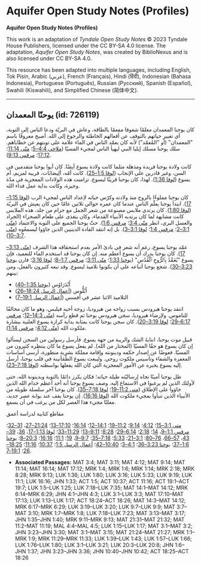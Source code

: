 # Aquifer Open Study Notes (Profiles)

**Aquifer Open Study Notes (Profiles)**

This work is an adaptation of *Tyndale Open Study Notes* © 2023 Tyndale House Publishers, licensed under the CC BY\-SA 4\.0 license. The adaptation, *Aquifer Open Study Notes*, was created by BiblioNexus and is also licensed under CC BY\-SA 4\.0\.

This resource has been adapted into multiple languages, including English, Tok Pisin, Arabic (عربي), French (Français), Hindi (हिंदी), Indonesian (Bahasa Indonesia), Portuguese (Português), Russian (Русский), Spanish (Español), Swahili (Kiswahili), and Simplified Chinese (简体中文).



--------------------------------

## يوحنّا المعمدان (id: 726119)

كان يوحنا المعمدان معلمًا شغوفا مفعمًا بالطاقة، وعاش في البريّة ودعا الناس إلى التوبة، أي تغيير حياتهم بالتوقف عن أفعالهم الخاطئة والرجوع إلى الله. أصبح معروفًا باسم "المعمدان" (أو "المُعمّد") لأنه كان يعمّد الناس في الماء علامة على توبتهم عن خطاياهم. سلك يوحنا مسلك إيليا النبي ليهيأ الناس لمجيء المسيّا ([ملاخي 4:4–5](https://ref.ly/Mal4:4-Mal4:5)؛ [متّى 11:14](https://ref.ly/Matt11:14)؛ [17:12](https://ref.ly/Matt17:12)؛ [مرقس 9:13](https://ref.ly/Mark9:13)).

كانت ولادة يوحنا فريدة ومذهلة مثلما كانت ولادة يسوع أيضًا. كان أبوا يوحنا متقدمين في السن، وغير قادرين على الإنجاب ([لوقا 1:5–25](https://ref.ly/Luke1:5-Luke1:25)). كانت أمّه، ألِيصَابَات، قريبة لمريم، أم يسوع ([لوقا 1:36](https://ref.ly/Luke1:36)). لهذا، كان يوحنا قريبًا ليسوع. تزامنت هذه الولادات المعجزية في مدّة وجيزة، وكانت بداية عمل فداء الله.

كان يوحنا مملوءًا بالروح منذ ولادته وكرّس حياته لإعداد الناس لمجيء الرب ([لوقا 1:15–17](https://ref.ly/Luke1:15-Luke1:17)). ابتدأ يوحنا يعلّم الناس عندما كان عمره حوالي ثلاثين عامًا حين كان يعيش في البريّة ([لوقا 1:80](https://ref.ly/Luke1:80)). كان يرتدي ملابس مصنوعة من شعر الجمل مع حزام من جلد، هذه الملابس كانت مشابهة لما كان يرتديه الأنبياء القدماء، وكان يتغذى على طعام الصحراء (الجراد والعسل البري، انظر [متّى 3:4](https://ref.ly/Matt3:4)؛ [مرقس 1:6](https://ref.ly/Mark1:6)). حثّ يوحنا الجميع على التوبة والاعتماد ([متّى 3:1–2](https://ref.ly/Matt3:1-Matt3:2)؛ [مرقس 1:4](https://ref.ly/Mark1:4)؛ [لوقا 3:1–3](https://ref.ly/Luke3:1-Luke3:3)). بل إنه انتقد القادة الدينيين الذين جاؤوا ليسمعُوه ([متّى 3:7–10](https://ref.ly/Matt3:7-Matt3:10)).

عمّد يوحنا يسوع، رغم أنه شعر في بادئ الأمر بعدم استحقاقه هذا الشرف ([متّى 3:13–17](https://ref.ly/Matt3:13-Matt3:17)). كان يوحنا يدرك أن يسوع أعظم منه. إن كان يوحنا قد استخدم الماء للتعميد، فإن يسوع "يُعَمِّدُ بِٱلرُّوحِ ٱلْقُدُسِ" ([يوحنا 1:33](https://ref.ly/John1:33)؛ [متّى 3:11](https://ref.ly/Matt3:11)؛ [مرقس 1:7–8](https://ref.ly/Mark1:7-Mark1:8)؛ [لوقا 3:16](https://ref.ly/Luke3:16)؛ قارن [يوحنا 3:23–30](https://ref.ly/John3:23-John3:30)). شجع يوحنا أتباعه على أن يكونوا تلاميذ ليسوع. وقد تبعه كثيرون بالفعل، ومن بينهم:

* أَنْدَرَاوُس ([يوحنا 1:35–40](https://ref.ly/John1:35-John1:40))
* أَبُلُّوس ([أعمال الرسل 18:24–26](https://ref.ly/Acts18:24-Acts18:26))
* التلاميذ الاثنا عشر في أفسس ([أعمال الرسل 19:1–7](https://ref.ly/Acts19:1-Acts19:7))

انتقد يوحنا هيرودس بسبب زواجه من هيروديا، زوجة أخيه فيلبس، وهو ما كان مخالفًا للناموس. ولإرضاء هيروديا، سجن هيرودس يوحنا ثم قطع رأسه ([متّى 14:3–12](https://ref.ly/Matt14:3-Matt14:12)؛ [مرقس 6:17–29](https://ref.ly/Mark6:17-Mark6:29)؛ [لوقا 3:19–20](https://ref.ly/Luke3:19-Luke3:20)). كان سجن يوحنا كانت بمثابة بداية كرازة يسوع العلنية ببشارة ملكوت الله ([متّى 4:12](https://ref.ly/Matt4:12)؛ [مرقس 1:14](https://ref.ly/Mark1:14)).

قبيل موت يوحنا، انتابهُ الشك والريبة من جهة يسوع. فأرسل رسولين من السجن ليسألوا إن كان يسوع هو حقًا المسيّا (المختار من الله). لم يفعل يسوع ما كان ينتظره كثيرون من المسيّا. فعوضًا عن إصدار حكمه ودينونته وإقامة مملكة بشرية منظورة، أرسى أساسات المغفرة والشفاء وتأسيس ملكوت روحي. وليبعث يسوع الطُمَأنينة في قلب يوحنا، أرسل إليه يسوع يخبره عن الأمور المعجزية التي كان الله يفعلها بواسطته ([لوقا 7:18–23](https://ref.ly/Luke7:18-Luke7:23)).

ظل يوحنا أمينًا تجاه إرساليّته طيلة حياته؛ فكان يكرز دائمًا بالتوبة وبدينونة الله، حتى لأولئك الذين لم يرغبوا في الاستماع إليه. وصف يسوع يوحنا أنه أحد أعظم خدام الله الذين جاؤوا على الإطلاق ([متى 11:2–19](https://ref.ly/Matt11:2-Matt11:19)؛ [لوقا 7:18–35](https://ref.ly/Luke7:18-Luke7:35)). كان يوحنا آخر سلسلة طويلة من الأنبياء الذين تنبأوا بمجيء ملكوت الله ([لوقا 16:16](https://ref.ly/Luke16:16)). إن يوحنا يقف عند بوابة عصر جديد، معلنًا مجيء هذا العصر لكل من يرغب في أن يسمع. 

مقاطع كتابية لدراسة أعمق

[متى 3:1–15](https://ref.ly/Matt3:1-Matt3:15)؛ [4:12](https://ref.ly/Matt4:12)؛ [9:14](https://ref.ly/Matt9:14)؛ [11:2–19](https://ref.ly/Matt11:2-Matt11:19)؛ [14:1–12](https://ref.ly/Matt14:1-Matt14:12)؛ [16:14](https://ref.ly/Matt16:14)؛ [17:10–13](https://ref.ly/Matt17:10-Matt17:13)؛ [21:24–27](https://ref.ly/Matt21:24-Matt21:27)، [31–32](https://ref.ly/Matt21:31-Matt21:32)؛ [مرقس 1:1–9](https://ref.ly/Mark1:1-Mark1:9)، [14](https://ref.ly/Mark1:14)؛ [2:18](https://ref.ly/Mark2:18)؛ [6:14–29](https://ref.ly/Mark6:14-Mark6:29)؛ [8:28](https://ref.ly/Mark8:28)؛ [9:11–13](https://ref.ly/Mark9:11-Mark9:13)؛ [11:29–33](https://ref.ly/Mark11:29-Mark11:33)؛ [لوقا 1:13–17](https://ref.ly/Luke1:13-Luke1:17)، [36](https://ref.ly/Luke1:36)، [39–43](https://ref.ly/Luke1:39-Luke1:43)، [57–66](https://ref.ly/Luke1:57-Luke1:66)، [76–80](https://ref.ly/Luke1:76-Luke1:80)؛ [3:1–21](https://ref.ly/Luke3:1-Luke3:21)؛ [5:33](https://ref.ly/Luke5:33)؛ [7:18–35](https://ref.ly/Luke7:18-Luke7:35)؛ [9:7–9](https://ref.ly/Luke9:7-Luke9:9)، [19](https://ref.ly/Luke9:19)؛ [11:1](https://ref.ly/Luke11:1)؛ [16:16](https://ref.ly/Luke16:16)؛ [20:3–8](https://ref.ly/Luke20:3-Luke20:8)؛ [يوحنا 1:6–37](https://ref.ly/John1:6-John1:37)؛ [يوحنا 3:23–36](https://ref.ly/John3:23-John3:36)؛ [4:1–3](https://ref.ly/John4:1-John4:3)؛ [10:40–42](https://ref.ly/John10:40-John10:42)؛ [أعمال الرسل 1:5](https://ref.ly/Acts1:5)؛ [10:37](https://ref.ly/Acts10:37)؛ [11:16](https://ref.ly/Acts11:16)؛ [18:25–26](https://ref.ly/Acts18:25-Acts18:26)؛ [19:1–7](https://ref.ly/Acts19:1-Acts19:7).

* **Associated Passages:** MAT 3:4; MAT 3:11; MAT 4:12; MAT 9:14; MAT 11:14; MAT 16:14; MAT 17:12; MRK 1:4; MRK 1:6; MRK 1:14; MRK 2:18; MRK 8:28; MRK 9:13; LUK 1:36; LUK 1:80; LUK 3:16; LUK 5:33; LUK 9:19; LUK 11:1; LUK 16:16; JHN 1:33; ACT 1:5; ACT 10:37; ACT 11:16; ACT 19:1–ACT 19:7; LUK 1:5–LUK 1:25; LUK 7:18–LUK 7:35; MAT 14:1–MAT 14:12; MRK 6:14–MRK 6:29; JHN 4:1–JHN 4:3; LUK 3:1–LUK 3:3; MAT 17:10–MAT 17:13; LUK 1:13–LUK 1:17; ACT 18:24–ACT 18:26; MAT 14:3–MAT 14:12; MRK 6:17–MRK 6:29; LUK 3:19–LUK 3:20; LUK 9:7–LUK 9:9; MAT 3:7–MAT 3:10; MRK 1:7–MRK 1:8; LUK 7:18–LUK 7:23; MAT 3:13–MAT 3:17; JHN 1:35–JHN 1:40; MRK 9:11–MRK 9:13; MAT 21:31–MAT 21:32; MAT 11:2–MAT 11:19; MAL 4:4–MAL 4:5; LUK 1:15–LUK 1:17; MAT 3:1–MAT 3:2; JHN 3:23–JHN 3:30; MAT 3:1–MAT 3:15; MAT 21:24–MAT 21:27; MRK 1:1–MRK 1:9; MRK 11:29–MRK 11:33; LUK 1:39–LUK 1:43; LUK 1:57–LUK 1:66; LUK 1:76–LUK 1:80; LUK 3:1–LUK 3:21; LUK 20:3–LUK 20:8; JHN 1:6–JHN 1:37; JHN 3:23–JHN 3:36; JHN 10:40–JHN 10:42; ACT 18:25–ACT 18:26

